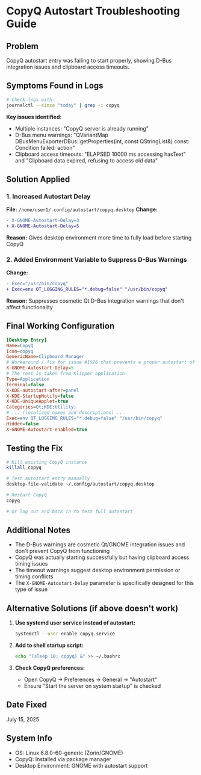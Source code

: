 # CopyQ Autostart Troubleshooting Guide

## Problem
CopyQ autostart entry was failing to start properly, showing D-Bus integration issues and clipboard access timeouts.

## Symptoms Found in Logs
```bash
# Check logs with:
journalctl --since "today" | grep -i copyq
```

**Key issues identified:**
- Multiple instances: "CopyQ server is already running"
- D-Bus menu warnings: "QVariantMap DBusMenuExporterDBus::getProperties(int, const QStringList&) const: Condition failed: action"
- Clipboard access timeouts: "ELAPSED 10000 ms accessing hasText" and "Clipboard data expired, refusing to access old data"

## Solution Applied

### 1. Increased Autostart Delay
**File:** `/home/user1/.config/autostart/copyq.desktop`
**Change:** 
```diff
- X-GNOME-Autostart-Delay=3
+ X-GNOME-Autostart-Delay=5
```
**Reason:** Gives desktop environment more time to fully load before starting CopyQ

### 2. Added Environment Variable to Suppress D-Bus Warnings
**Change:**
```diff
- Exec="/usr/bin/copyq"
+ Exec=env QT_LOGGING_RULES="*.debug=false" "/usr/bin/copyq"
```
**Reason:** Suppresses cosmetic Qt D-Bus integration warnings that don't affect functionality

## Final Working Configuration
```ini
[Desktop Entry]
Name=CopyQ
Icon=copyq
GenericName=Clipboard Manager
# Workaround / fix for issue #1526 that prevents a proper autostart of the tray icon in GNOME
X-GNOME-Autostart-Delay=5
# The rest is taken from Klipper application.
Type=Application
Terminal=false
X-KDE-autostart-after=panel
X-KDE-StartupNotify=false
X-KDE-UniqueApplet=true
Categories=Qt;KDE;Utility;
# ... (localized names and descriptions) ...
Exec=env QT_LOGGING_RULES="*.debug=false" "/usr/bin/copyq"
Hidden=false
X-GNOME-Autostart-enabled=true
```

## Testing the Fix
```bash
# Kill existing CopyQ instance
killall copyq

# Test autostart entry manually
desktop-file-validate ~/.config/autostart/copyq.desktop

# Restart CopyQ
copyq

# Or log out and back in to test full autostart
```

## Additional Notes
- The D-Bus warnings are cosmetic Qt/GNOME integration issues and don't prevent CopyQ from functioning
- CopyQ was actually starting successfully but having clipboard access timing issues
- The timeout warnings suggest desktop environment permission or timing conflicts
- The `X-GNOME-Autostart-Delay` parameter is specifically designed for this type of issue

## Alternative Solutions (if above doesn't work)
1. **Use systemd user service instead of autostart:**
   ```bash
   systemctl --user enable copyq.service
   ```

2. **Add to shell startup script:**
   ```bash
   echo "(sleep 10; copyq) &" >> ~/.bashrc
   ```

3. **Check CopyQ preferences:**
   - Open CopyQ → Preferences → General → "Autostart"
   - Ensure "Start the server on system startup" is checked

## Date Fixed
July 15, 2025

## System Info
- OS: Linux 6.8.0-60-generic (Zorin/GNOME)
- CopyQ: Installed via package manager
- Desktop Environment: GNOME with autostart support